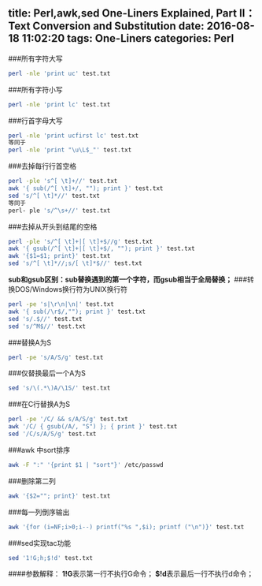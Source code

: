 title: Perl,awk,sed One-Liners Explained, Part II： Text Conversion and Substitution
date: 2016-08-18 11:02:20
tags: One-Liners
categories: Perl
---
###所有字符大写
``` bash
perl -nle 'print uc' test.txt
```
###所有字符小写
``` bash
perl -nle 'print lc' test.txt
```
###行首字母大写
``` bash
perl -nle 'print ucfirst lc' test.txt
等同于
perl -nle 'print "\u\L$_"' test.txt
```
###去掉每行行首空格
``` bash
perl -ple 's^[ \t]+//' test.txt
awk '{ sub(/^[ \t]+/, ""); print }' test.txt
sed 's/^[ \t]*//' test.txt
等同于
perl- ple 's/^\s+//' test.txt
```
###去掉从开头到结尾的空格
``` bash
perl -ple 's/^[ \t]+|[ \t]+$//g' test.txt
awk '{ gsub(/^[ \t]+|[ \t]+$/, ""); print }' test.txt
awk '{$1=$1; print}' test.txt
sed 's/^[ \t]*//;s/[ \t]*$//' test.txt
```
**sub和gsub区别：sub替换遇到的第一个字符，而gsub相当于全局替换；**
###转换DOS/Windows换行符为UNIX换行符
``` bash
perl -pe 's|\r\n|\n|' test.txt
awk '{ sub(/\r$/,""); print }' test.txt
sed 's/.$//' test.txt
sed 's/^M$//' test.txt
```
###替换A为S
``` bash
perl -pe 's/A/S/g' test.txt
```
###仅替换最后一个A为S
``` bash
sed 's/\(.*\)A/\1S/' test.txt
```
###在C行替换A为S
``` bash
perl -pe '/C/ && s/A/S/g' test.txt
awk '/C/ { gsub(/A/, "S") }; { print }' test.txt
sed '/C/s/A/S/g' test.txt
```
###awk 中sort排序
``` bash
awk -F ":" '{print $1 | "sort"}' /etc/passwd
```
###删除第二列
``` bash
awk '{$2=""; print}' test.txt
```
###每一列倒序输出
``` bash
awk '{for (i=NF;i>0;i--) printf("%s ",$i); printf ("\n")}' test.txt
```
###sed实现tac功能
``` bash
sed '1!G;h;$!d' test.txt
```
####<i class="fa fa-chrome" aria-hidden="true"></i>参数解释：
**1!G**表示第一行不执行G命令；
**$!d**表示最后一行不执行d命令；